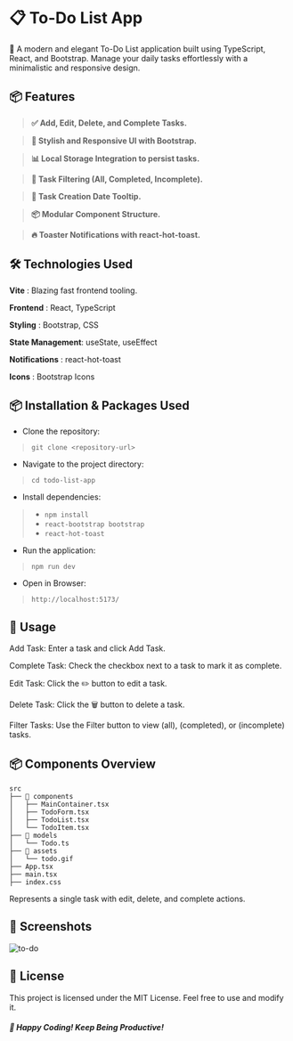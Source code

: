 # 📋 To-Do List App

🚀 A modern and elegant To-Do List application built using TypeScript, React, and Bootstrap. Manage your daily tasks effortlessly with a minimalistic and responsive design.

## 📦 Features

> **✅ Add, Edit, Delete, and Complete Tasks.**

> **🎨 Stylish and Responsive UI with Bootstrap.**

> **📊 Local Storage Integration to persist tasks.**

> **🎯 Task Filtering (All, Completed, Incomplete).**

> **📅 Task Creation Date Tooltip.**

> **📦 Modular Component Structure.**

> **🔥 Toaster Notifications with react-hot-toast.**

## 🛠️ Technologies Used

**Vite** : Blazing fast frontend tooling.

**Frontend** : React, TypeScript

**Styling** : Bootstrap, CSS

**State Management**: useState, useEffect

**Notifications** : react-hot-toast

**Icons** : Bootstrap Icons 

## 📦 Installation & Packages Used

- Clone the repository: 
> ```git clone <repository-url>```
- Navigate to the project directory:
> ```cd todo-list-app```
- Install dependencies:
> * ```npm install```
> * ```react-bootstrap bootstrap```
> * ```react-hot-toast```
- Run the application:
> ```npm run dev```
- Open in Browser:
> ```http://localhost:5173/```

## 🎯 Usage

Add Task: Enter a task and click Add Task.

Complete Task: Check the checkbox next to a task to mark it as complete.

Edit Task: Click the ✏️ button to edit a task.

Delete Task: Click the 🗑️ button to delete a task.

Filter Tasks: Use the Filter button to view (all), (completed), or (incomplete) tasks.

## 📦 Components Overview

```
src
├── 📂 components
│   ├── MainContainer.tsx
│   ├── TodoForm.tsx
│   ├── TodoList.tsx
│   └── TodoItem.tsx
├── 📂 models
│   └── Todo.ts
├── 📂 assets
│   └── todo.gif
├── App.tsx
├── main.tsx
├── index.css
```

Represents a single task with edit, delete, and complete actions.

## 📸 Screenshots

![to-do](https://github.com/user-attachments/assets/b2332c94-7546-431f-84a3-b30a42535b5d)

## 📖 License

This project is licensed under the MIT License. Feel free to use and modify it.

##### 🎉 Happy Coding! Keep Being Productive!
